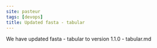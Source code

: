 ```yaml
---
site: pasteur
tags: [devops]
title: Updated fasta - tabular
---
```


We have updated fasta - tabular to  version 1.1.0 - tabular.md
